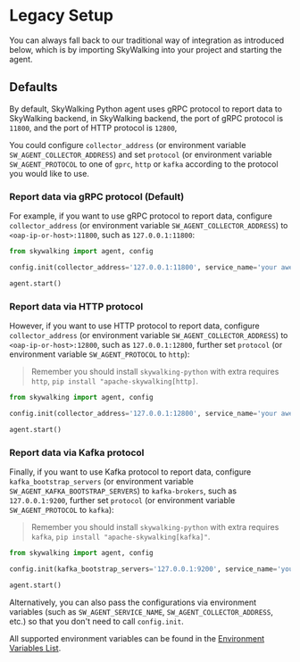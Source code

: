 # Legacy Setup

You can always fall back to our traditional way of integration as introduced below, 
which is by importing SkyWalking into your project and starting the agent.

## Defaults
By default, SkyWalking Python agent uses gRPC protocol to report data to SkyWalking backend,
in SkyWalking backend, the port of gRPC protocol is `11800`, and the port of HTTP protocol is `12800`,

You could configure `collector_address` (or environment variable `SW_AGENT_COLLECTOR_ADDRESS`)
and set `protocol` (or environment variable `SW_AGENT_PROTOCOL` to one of
`gprc`, `http` or `kafka` according to the protocol you would like to use.

### Report data via gRPC protocol (Default)

For example, if you want to use gRPC protocol to report data, configure `collector_address`
(or environment variable `SW_AGENT_COLLECTOR_ADDRESS`) to `<oap-ip-or-host>:11800`,
such as `127.0.0.1:11800`:

```python
from skywalking import agent, config

config.init(collector_address='127.0.0.1:11800', service_name='your awesome service')

agent.start()
```

### Report data via HTTP protocol

However, if you want to use HTTP protocol to report data, configure `collector_address`
(or environment variable `SW_AGENT_COLLECTOR_ADDRESS`) to `<oap-ip-or-host>:12800`,
such as `127.0.0.1:12800`, further set `protocol` (or environment variable `SW_AGENT_PROTOCOL` to `http`):

> Remember you should install `skywalking-python` with extra requires `http`, `pip install "apache-skywalking[http]`.

```python
from skywalking import agent, config

config.init(collector_address='127.0.0.1:12800', service_name='your awesome service', protocol='http')

agent.start()
```

### Report data via Kafka protocol

Finally, if you want to use Kafka protocol to report data, configure `kafka_bootstrap_servers`
(or environment variable `SW_AGENT_KAFKA_BOOTSTRAP_SERVERS`) to `kafka-brokers`,
such as `127.0.0.1:9200`, further set `protocol` (or environment variable `SW_AGENT_PROTOCOL` to `kafka`):

> Remember you should install `skywalking-python` with extra requires `kafka`, `pip install "apache-skywalking[kafka]"`.

```python
from skywalking import agent, config

config.init(kafka_bootstrap_servers='127.0.0.1:9200', service_name='your awesome service', protocol='kafka')

agent.start()
```

Alternatively, you can also pass the configurations via environment variables (such as `SW_AGENT_SERVICE_NAME`, `SW_AGENT_COLLECTOR_ADDRESS`, etc.) so that you don't need to call `config.init`.

All supported environment variables can be found in the [Environment Variables List](Configuration.md).
